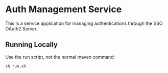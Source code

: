 # Auth Management Service

This is a service application for managing authentications through the SSO OAuth2 Server.

## Running Locally

Use the run script, not the normal maven command:

```
sh run.sh
```
